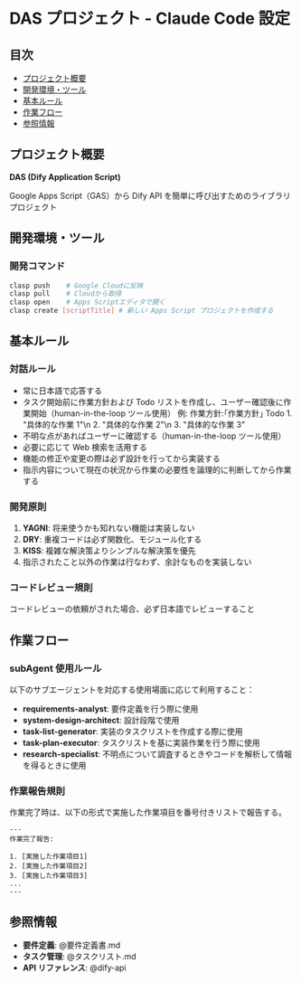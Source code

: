 # DAS プロジェクト - Claude Code 設定

## 目次

- [プロジェクト概要](#プロジェクト概要)
- [開発環境・ツール](#開発環境ツール)
- [基本ルール](#基本ルール)
- [作業フロー](#作業フロー)
- [参照情報](#参照情報)

## プロジェクト概要

**DAS (Dify Application Script)**

Google Apps Script（GAS）から Dify API を簡単に呼び出すためのライブラリプロジェクト

## 開発環境・ツール

### 開発コマンド

```bash
clasp push    # Google Cloudに反映
clasp pull    # Cloudから取得
clasp open    # Apps Scriptエディタで開く
clasp create [scriptTitle] # 新しい Apps Script プロジェクトを作成する
```

## 基本ルール

### 対話ルール

- 常に日本語で応答する
- タスク開始前に作業方針および Todo リストを作成し、ユーザー確認後に作業開始（human-in-the-loop ツール使用）
  例:
  作業方針:｢作業方針｣
  Todo 1. "具体的な作業 1"\n 2. "具体的な作業 2"\n 3. "具体的な作業 3"
- 不明な点があればユーザーに確認する（human-in-the-loop ツール使用）
- 必要に応じて Web 検索を活用する
- 機能の修正や変更の際は必ず設計を行ってから実装する
- 指示内容について現在の状況から作業の必要性を論理的に判断してから作業する

### 開発原則

1. **YAGNI**: 将来使うかも知れない機能は実装しない
2. **DRY**: 重複コードは必ず関数化、モジュール化する
3. **KISS**: 複雑な解決策よりシンプルな解決策を優先
4. 指示されたこと以外の作業は行なわず、余計なものを実装しない

### コードレビュー規則

コードレビューの依頼がされた場合、必ず日本語でレビューすること

## 作業フロー

### subAgent 使用ルール

以下のサブエージェントを対応する使用場面に応じて利用すること：

- **requirements-analyst**: 要件定義を行う際に使用
- **system-design-architect**: 設計段階で使用
- **task-list-generator**: 実装のタスクリストを作成する際に使用
- **task-plan-executor**: タスクリストを基に実装作業を行う際に使用
- **research-specialist**: 不明点について調査するときやコードを解析して情報を得るときに使用

### 作業報告規則

作業完了時は、以下の形式で実施した作業項目を番号付きリストで報告する。

```
---
作業完了報告:

1. [実施した作業項目1]
2. [実施した作業項目2]
3. [実施した作業項目3]
...
---

```

## 参照情報

- **要件定義**: @要件定義書.md
- **タスク管理**: @タスクリスト.md
- **API リファレンス**: @dify-api
